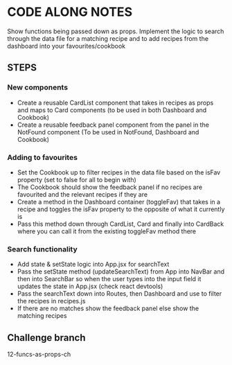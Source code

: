 # CODE ALONG NOTES

Show functions being passed down as props. Implement the logic to search through the data file for a matching recipe and to add recipes from the dashboard into your favourites/cookbook

## STEPS

### New components

- Create a reusable CardList component that takes in recipes as props and maps to Card components (to be used in both Dashboard and Cookbook)
- Create a reusable feedback panel component from the panel in the NotFound component (To be used in NotFound, Dashboard and Cookbook)

### Adding to favourites

- Set the Cookbook up to filter recipes in the data file based on the isFav property (set to false for all to begin with)
- The Cookbook should show the feedback panel if no recipes are favourited and the relevant recipes if they are
- Create a method in the Dashboard container (toggleFav) that takes in a recipe and toggles the isFav property to the opposite of what it currently is
- Pass this method down through CardList, Card and finally into CardBack where you can call it from the existing toggleFav method there

### Search functionality

- Add state & setState logic into App.jsx for searchText
- Pass the setState method (updateSearchText) from App into NavBar and then into SearchBar so when the user types into the input field it updates the state in App.jsx (check react devtools)
- Pass the searchText down into Routes, then Dashboard and use to filter the recipes in recipes.js
- If there are no matches show the feedback panel else show the matching recipes

## Challenge branch

12-funcs-as-props-ch